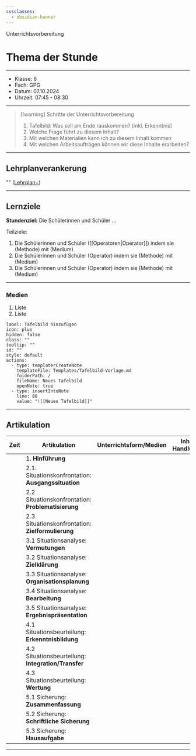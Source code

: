 ```yaml
---
cssclasses:
  - obsidian-banner
---
```

Unterrichtsvorbereitung
# Thema der Stunde
---
- Klasse: 6
- Fach: GPG
- Datum: 07.10.2024
- Uhrzeit: 07:45 - 08:30 

---

>[!warning] Schritte der Unterrichtsvorbereitung
>1. Tafelbild: Was soll am Ende rauskommen? (inkl. Erkenntnis)
>2. Welche Frage führt zu diesem Inhalt?
>3. Mit welchen Materialien kann ich zu diesem Inhalt kommen
>4. Mit welchen Arbeitsaufträgen können wir diese Inhalte erarbeiten?

---
## Lehrplanverankerung

""
([Lehrplan+](https://www.lehrplanplus.bayern.de/schulart/mittelschule/inhalt/fachlehrplaene?w_schulart=mittelschule&wt_1=schulart&w_fach=gpg&wt_2=fach))

---

## Lernziele

**Stundenziel:** Die Schülerinnen und Schüler ...

Teilziele: 
1. Die Schülerinnen und Schüler ([[Operatoren|Operator]]) indem sie (Methode) mit (Medium)
2. Die Schülerinnen und Schüler (Operator) indem sie (Methode) mit (Medium)
3. Die Schülerinnen und Schüler (Operator) indem sie (Methode) mit (Medium)

---
### Medien

1. Liste
2. Liste


```meta-bind-button
label: Tafelbild hinzufügen
icon: plus
hidden: false
class: ""
tooltip: ""
id: ""
style: default
actions:
  - type: templaterCreateNote
    templateFile: Templates/Tafelbild-Vorlage.md
    folderPath: /
    fileName: Neues Tafelbild
    openNote: true
  - type: insertIntoNote
    line: 80
    value: "![[Neues Tafelbild]]"
```


---

## Artikulation


| Zeit | Artikulation                                           | Unterrichtsform/Medien | Inhaltlicher Handlungsablauf |
| ---- | ------------------------------------------------------ | ---------------------- | ---------------------------- |
|      | 1. **Hinführung**                                      |                        |                              |
|      | 2.1: Situationskonfrontation:<br>**Ausgangssituation** |                        |                              |
|      | 2.2 Situationskonfrontation: <br>**Problematisierung** |                        |                              |
|      | 2.3 Situationskonfrontation: <br>**Zielformulierung**  |                        |                              |
|      | 3.1 Situationsanalyse: <br>**Vermutungen**             |                        |                              |
|      | 3.2 Situationsanalyse: <br>**Zielklärung**             |                        |                              |
|      | 3.3 Situationsanalyse: <br>**Organisationsplanung**    |                        |                              |
|      | 3.4 Situationsanalyse:<br>**Bearbeitung**              |                        |                              |
|      | 3.5 Situationsanalyse: <br>**Ergebnispräsentation**    |                        |                              |
|      | 4.1 Situationsbeurteilung:<br>**Erkenntnisbildung**    |                        |                              |
|      | 4.2 Situationsbeurteilung:<br>**Integration/Transfer** |                        |                              |
|      | 4.3 Situationsbeurteilung:<br>**Wertung**              |                        |                              |
|      | 5.1 Sicherung: <br>**Zusammenfassung**                 |                        |                              |
|      | 5.2 Sicherung: <br>**Schriftliche Sicherung**          |                        |                              |
|      | 5.3 Sicherung: <br>**Hausaufgabe**                     |                        |                              |





---
